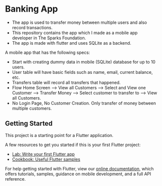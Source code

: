 # Banking App

* The app is used to transfer money between multiple users and also record transactions.
* This repository contains the app which I made as a mobile app developer in The Sparks Foundation.
* The app is made with flutter and uses SQLite as a backend.

A mobile app that has the following specs:
* Start with creating dummy data in mobile (SQLite) database for up to 10 users.
*  User table will have basic fields such as name, email, current balance, etc. 
*  Transfers table will record all transfers that happened.
*  Flow Home Screen --> View all Customers --> Select and View one Customer --> Transfer Money --> Select customer to transfer to --> View all Customers.
*  No Login Page, No Customer Creation. Only transfer of money between multiple customers.

## Getting Started

This project is a starting point for a Flutter application.

A few resources to get you started if this is your first Flutter project:

- [Lab: Write your first Flutter app](https://flutter.dev/docs/get-started/codelab)
- [Cookbook: Useful Flutter samples](https://flutter.dev/docs/cookbook)

For help getting started with Flutter, view our
[online documentation](https://flutter.dev/docs), which offers tutorials,
samples, guidance on mobile development, and a full API reference.
